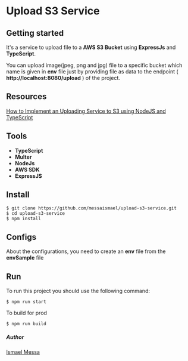 # Upload S3 Service

## Getting started

It's a service to upload file to a **AWS S3 Bucket** using **ExpressJs** and **TypeScript**.

You can upload image(jpeg, png and jpg) file to a specific bucket which name is given in **env** file just by providing file as data to the endpoint ( **http://localhost:8080/upload** ) of the project.

## Resources

[How to Implement an Uploading Service to S3 using NodeJS and TypeScript](https://messaismael.com/2022-03-29-how-to-Implement-an-uploading-service-to-s3-using-nodejs-and-typescript/)

## Tools

- **TypeScript**
- **Multer**
- **NodeJs**
- **AWS SDK**
- **ExpressJS**

## Install

    $ git clone https://github.com/messaismael/upload-s3-service.git
    $ cd upload-s3-service
    $ npm install

## Configs

About the configurations, you need to create an **env** file from the **envSample** file

## Run

To run this project you should use the following command:

    $ npm run start

To build for prod

    $ npm run build

##### Author

[Ismael Messa](https://github.com/messaismael)
